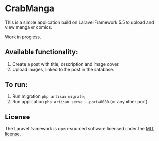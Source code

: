 # CrabManga

This is a simple application build on Laravel Framework 5.5 to upload and view manga or comics.

Work in progress.

## Available functionality:

1. Create a post with title, description and image cover.
2. Upload images, linked to the post in the database.

## To run:
1. Run migration `php artisan migrate`;
2. Run application `php artisan serve --port=8080` (or any other port).

## License
The Laravel framework is open-sourced software licensed under the [MIT license](https://opensource.org/licenses/MIT).
